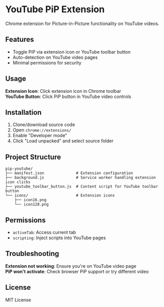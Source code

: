 # YouTube PiP Extension

Chrome extension for Picture-in-Picture functionality on YouTube videos.

## Features

- Toggle PiP via extension icon or YouTube toolbar button
- Auto-detection on YouTube video pages
- Minimal permissions for security

## Usage

**Extension Icon**: Click extension icon in Chrome toolbar  
**YouTube Button**: Click PiP button in YouTube video controls

## Installation

1. Clone/download source code
2. Open `chrome://extensions/`
3. Enable "Developer mode"
4. Click "Load unpacked" and select source folder

## Project Structure

```
pip-youtube/
├── manifest.json              # Extension configuration
├── background.js              # Service worker handling extension icon clicks
├── youtube_toolbar_button.js  # Content script for YouTube toolbar button
└── icons/                     # Extension icons
    ├── icon16.png
    └── icon128.png
```

## Permissions

- `activeTab`: Access current tab
- `scripting`: Inject scripts into YouTube pages

## Troubleshooting

**Extension not working**: Ensure you're on YouTube video page  
**PiP won't activate**: Check browser PiP support or try different video

## License

MIT License
